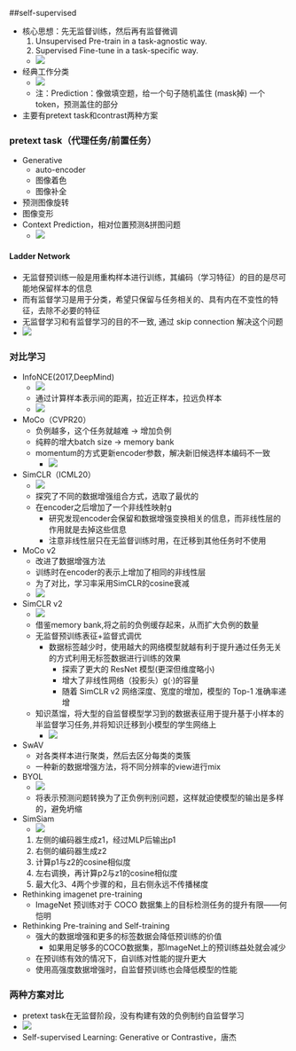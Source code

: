 ##self-supervised
+ 核心思想：先无监督训练，然后再有监督微调
  1. Unsupervised Pre-train in a task-agnostic way.
  2. Supervised Fine-tune in a task-specific way.
  + ![](figure/supipline.jpg)
+ 经典工作分类
  + ![](figure/self-u.jpg)
  + 注：Prediction：像做填空题，给一个句子随机盖住 (mask掉) 一个token，预测盖住的部分
+ 主要有pretext task和contrast两种方案
### pretext task（代理任务/前置任务）
+ Generative
  + auto-encoder
  + 图像着色
  + 图像补全
+ 预测图像旋转
+ 图像变形
+ Context Prediction，相对位置预测&拼图问题
  + ![](figure/context.png)
#### Ladder Network
+ 无监督预训练一般是用重构样本进行训练，其编码（学习特征）的目的是尽可能地保留样本的信息
+ 而有监督学习是用于分类，希望只保留与任务相关的、具有内在不变性的特征，去除不必要的特征
+ 无监督学习和有监督学习的目的不一致, 通过 skip connection 解决这个问题
+ ![](figure/ladder.jpg)
### 对比学习
+ InfoNCE(2017,DeepMind)
  + ![](figure/infornce.png)
  + 通过计算样本表示间的距离，拉近正样本，拉远负样本
  + ![](figure/contrast.jpg)
+ MoCo（CVPR20）
  + 负例越多，这个任务就越难 → 增加负例
  + 纯粹的增大batch size → memory bank
  + momentum的方式更新encoder参数，解决新旧候选样本编码不一致
    + ![](figure/mco.jpg)
+ SimCLR（ICML20）
  + ![](figure/simclr.jpg)
  + 探究了不同的数据增强组合方式，选取了最优的
  + 在encoder之后增加了一个非线性映射g
    + 研究发现encoder会保留和数据增强变换相关的信息，而非线性层的作用就是去掉这些信息
    + 注意非线性层只在无监督训练时用，在迁移到其他任务时不使用
+ MoCo v2
  + 改进了数据增强方法
  + 训练时在encoder的表示上增加了相同的非线性层
  + 为了对比，学习率采用SimCLR的cosine衰减
  + ![](figure/moco2.jpg)
+ SimCLR v2
  + ![](figure/simclr2.jpg)
  + 借鉴memory bank,将之前的负例缓存起来，从而扩大负例的数量
  + 无监督预训练表征+监督式调优
    + 数据标签越少时，使用越大的网络模型就越有利于提升通过任务无关的方式利用无标签数据进行训练的效果
      + 探索了更大的 ResNet 模型(更深但维度略小)
      + 增大了非线性网络（投影头）g(·)的容量
      + 随着 SimCLR v2 网络深度、宽度的增加，模型的 Top-1 准确率递增
  + 知识蒸馏，将大型的自监督模型学习到的数据表征用于提升基于小样本的半监督学习任务,并将知识迁移到小模型的学生网络上
    + ![](figure/distillation.png)
+ SwAV
  + 对各类样本进行聚类，然后去区分每类的类簇
  + 一种新的数据增强方法，将不同分辨率的view进行mix
+ BYOL
  + ![](figure/byol.jpg)
  + 将表示预测问题转换为了正负例判别问题，这样就迫使模型的输出是多样的，避免坍缩
+ SimSiam
  + ![](figure/simsam.jpg)
  1. 左侧的编码器生成z1，经过MLP后输出p1
  2. 右侧的编码器生成z2
  3. 计算p1与z2的cosine相似度
  4. 左右调换，再计算p2与z1的cosine相似度
  5. 最大化3、4两个步骤的和，且右侧永远不传播梯度
+ Rethinking imagenet pre-training
  + ImageNet 预训练对于 COCO 数据集上的目标检测任务的提升有限——何恺明
+ Rethinking Pre-training and Self-training
  + 强大的数据增强和更多的标签数据会降低预训练的价值
    + 如果用足够多的COCO数据集，那ImageNet上的预训练益处就会减少
  + 在预训练有效的情况下，自训练对性能的提升更大
  + 使用高强度数据增强时，自监督预训练也会降低模型的性能
### 两种方案对比
+ pretext task在无监督阶段，没有构建有效的负例制约自监督学习
+ ![](figure/gccompare.jpg)
+ Self-supervised Learning: Generative or Contrastive，唐杰
